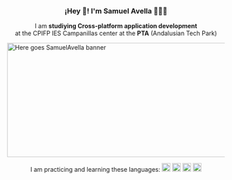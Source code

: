 <h3 align="center">¡Hey 👋! I'm Samuel Avella 👨🏻‍💻</h3>
<p align="center">I am <strong>studiying Cross-platform application development</strong> <br> at the CPIFP IES Campanillas center at the <strong>PTA</strong> (Andalusian Tech Park)</p>
<img src="https://i.postimg.cc/m2MYvNdP/informatica-1.jpg" alt="Here goes SamuelAvella banner" width="1080px" height="265px" />
<p align="center">I am practicing and learning these languages:  <img src="https://i.postimg.cc/nLHkVNvj/html-5.png" width="20px" height="20px">  <img src="https://i.postimg.cc/509b3984/css.png" width="20px" height="20px">  <img src="https://i.postimg.cc/W3fLwG28/javascript.png" width="20px" height="20px">  <img src="https://i.postimg.cc/WpFbf3Qz/java.png" width="20px" height="20px"></p>
